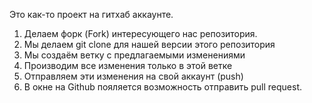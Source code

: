 Это как-то проект на гитхаб аккаунте.

1. Делаем форк (Fork) интересующего нас репозитория.
2. Мы делаем git clone для нашей версии этого репозитория 
3. Мы создаём ветку с предлагаемыми изменениями 
4. Производим все изменения только в этой ветке 
5. Отправляем эти изменения на свой аккаунт (push)
6. В окне на Github пояляется возможность отправить pull request. 